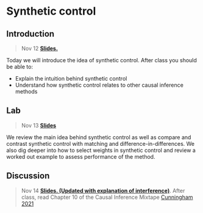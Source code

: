 # Synthetic control



## Introduction

> Nov 12 [**Slides.**](assets/slides/10-1_synth_control.pdf) 

Today we will introduce the idea of synthetic control. After class you should be able to:

* Explain the intuition behind synthetic control
* Understand how synthetic control relates to other causal inference methods


## Lab

> Nov 13 [**Slides**](assets/discussions/discussion12.pdf)

We review the main idea behind synthetic control as well as compare and contrast synthetic control with matching and difference-in-differences. We also dig deeper into how to select weights in synthetic control and review a worked out example to assess performance of the method.

## Discussion

> Nov 14 [**Slides. (Updated with explanation of interference)**](assets/slides/10-2_synth_control_example.pdf). 
After class, read Chapter 10 of the Causal Inference Mixtape [Cunningham 2021](https://mixtape.scunning.com/10-synthetic_controls)
